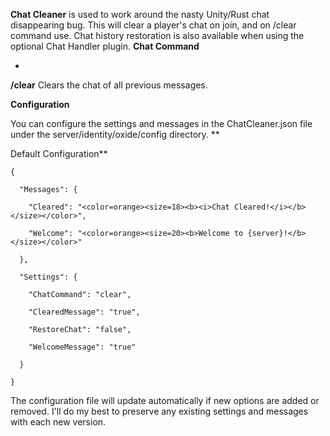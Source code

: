 **Chat Cleaner** is used to work around the nasty Unity/Rust chat disappearing bug. This will clear a player's chat on join, and on /clear command use. Chat history restoration is also available when using the optional Chat Handler plugin.
**Chat Command**


* 
**/clear**
Clears the chat of all previous messages.


**Configuration**

You can configure the settings and messages in the ChatCleaner.json file under the server/identity/oxide/config directory.
**

Default Configuration**

````
{

  "Messages": {

    "Cleared": "<color=orange><size=18><b><i>Chat Cleared!</i></b></size></color>",

    "Welcome": "<color=orange><size=20><b>Welcome to {server}!</b></size></color>"

  },

  "Settings": {

    "ChatCommand": "clear",

    "ClearedMessage": "true",

    "RestoreChat": "false",

    "WelcomeMessage": "true"

  }

}
````

The configuration file will update automatically if new options are added or removed. I'll do my best to preserve any existing settings and messages with each new version.